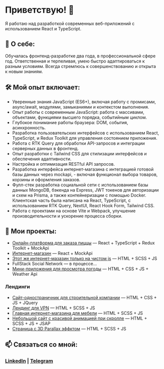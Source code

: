 # Приветствую! 👋  
Я работаю над разработкой современных веб-приложений с использованием React и TypeScript.

## 📌 О себе:
Обучалась фронтенд-разработке два года, в профессиональной сфере год. Ответственная и терпеливая, умею быстро адаптироваться к разным условиям. Всегда стремлюсь к совершенствованию и открытa к новым знаниям.

## 🛠️ Мой опыт включает:
- Уверенные знания JavaScript (ES6+), включая работу с промисами, async/await, модулями, замыканиями и контекстом выполнения.
- Опыт работы с современным JavaScript​: работа с массивами, объектами, функциями высшего порядка, событийным циклом.
- Глубокое понимание работы браузера: DOM, события, асинхронность.
- Разработка пользовательских интерфейсов с использованием React, TypeScript, и Redux Toolkit для управления состоянием приложения.
- Работа с RTK Query для обработки API-запросов и интеграции серверных данных в фронтенд.
- Опыт разработки с Tailwind CSS для стилизации интерфейсов и обеспечения адаптивности.
- Настройка и оптимизация RESTful API запросов.
- Разработка интерфейса интернет-магазина с интеграцией готовой базы данных через mockapi, - включая функционал выбора товаров, корзины и оформления заказов.
- Фулл-стек разработка социальной сети с использованием базы данных MongoDB, бэкенда на Express, JWT токенов для авторизации и схем на Prisma, а также контейнеризации с помощью Docker. Клиентская часть была написана на React, TypeScript, с использованием RTK Query, NextUI, React Hook Form, Tailwind CSS.
- Работа с проектами на основе Vite и Webpack, улучшение производительности и ускорение процесса сборки.

## 🚀 Мои проекты:
- [Онлайн-платформа для заказа пиццы](https://github.com/Rummiya/react-pizza) — React + TypeScript + Redux Toolkit + MockApi
- [Интернет-магазин](https://github.com/Rummiya/react-sneakers) — React + MockApi
- [Этот же интернет-мазазин только на чистом js](https://github.com/Rummiya/js-sneakers) — HTML + SCSS + JS
- FullStack Social Network — в процессе...
- [Мини-приложения для просмотра погоды](https://github.com/Rummiya/weather-app) — HTML + CSS + JS + Weather Api

### Лендинги
- [Сайт-одностраничник для строительной компании](https://github.com/Rummiya/contsruction) — HTML + CSS + JS + JQuery
- [Лендинг для VPN](https://github.com/Rummiya/laslesVPN) — HTML + SCSS + JS
- [Главная интернет-магазина для мебели](https://github.com/Rummiya/panto) — HTML + SCSS + JS
- [Небольшой сайт с красивой анимацией при скролле](https://github.com/Rummiya/creative-scroll) — HTML + SCSS + JS + JSAP
- [Страница с 3D Parallax эффктом](https://github.com/Rummiya/natural-forest) — HTML + SCSS + JS

## 📫 Связаться со мной:
### [LinkedIn](https://linkedin.com/in/rummiya) | [Telegram](https://t.me/blowyourmiind)


